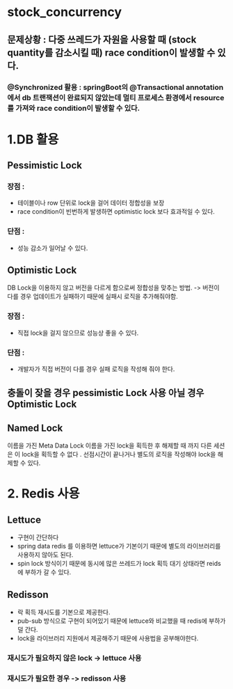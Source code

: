 # stock_concurrency

## 문제상황 : 다중 쓰레드가 자원을 사용할 때 (stock quantity를 감소시킬 때) race condition이 발생할 수 있다.

### @Synchronized 활용 : springBoot의 @Transactional annotation에서 db 트랜잭션이 완료되지 않았는데 멀티 프로세스 환경에서 resource 를 가져와 race condition이 발생할 수 있다. 

# 1.DB 활용

## Pessimistic Lock

### 장점 : 
- 테이블이나 row 단위로 lock을 걸어 데이터 정합성을 보장
- race condition이 빈번하게 발생하면 optimistic lock 보다 효과적일 수 있다.

### 단점 : 
- 성능 감소가 일어날 수 있다.


## Optimistic Lock

DB Lock을 이용하지 않고 버전을 다르게 함으로써 정합성을 맞추는 방법. -> 버전이 다를 경우 업데이트가 실패하기 때문에 실패시 로직을 추가해줘야함. 

### 장점 : 
- 직접 lock을 걸지 않으므로 성능상 좋을 수 있다.

### 단점 : 
- 개발자가 직접 버전이 다를 경우 실패 로직을 작성해 줘야 한다.


## 충돌이 잦을 경우 pessimistic Lock 사용 아닐 경우 Optimistic Lock


## Named Lock

이름을 가진 Meta Data Lock 이름을 가진 lock을 획득한 후 해제할 때 까지 다른 세션은 이 lock을 획득할 수 없다 .
선점시간이 끝나거나 별도의 로직을 작성해야 lock을 해제할 수 있다. 

# 2. Redis 사용

## Lettuce

- 구현이 간단하다
- spring data redis 를 이용하면 lettuce가 기본이기 때문에 별도의 라이브러리를 사용하지 않아도 된다.
- spin lock 방식이기 때문에 동시에 많은 쓰레드가 lock 획득 대기 상태라면 reids에 부하가 갈 수 있다.

## Redisson

- 락 획득 재시도를 기본으로 제공한다.
- pub-sub 방식으로 구현이 되어있기 때문에 lettuce와 비교했을 때 redis에 부하가 덜 간다.
- lock을 라이브러리 지원에서 제공해주기 때문에 사용법을 공부해야한다.

### 재시도가 필요하지 않은 lock -> lettuce 사용
### 재시도가 필요한 경우 -> redisson 사용







